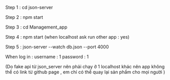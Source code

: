 Step 1 : cd json-server

Step 2 :  npm start 

Step 3 : cd Management_app

Step 4 :  npm start (when localhost ask run other app : yes)

Step 5 : json-server --watch db.json --port 4000

When log in : username : 1 password : 1

(Do fake api từ json_server nên phải chạy ở 1 localhost khác nên app  không thể có link từ github page , em chỉ có thể quay lại sản phẩm cho mọi người )
